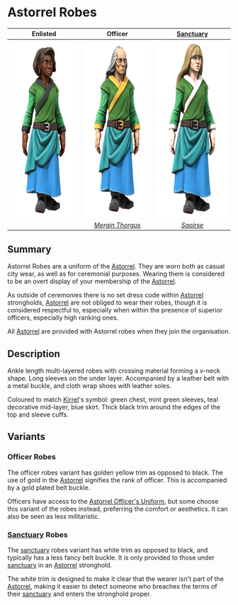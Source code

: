 # Astorrel Robes

| Enlisted | Officer | [Sanctuary](../sanctuary.md) |
|:---:|:---:|:---:|
| <img src="../../../../../../images/uniforms/astorrel-robes.png" height="400" /> | <img src="../../../../../../images/uniforms/astorrel-robes-officer.png" height="400" /> | <img src="../../../../../../images/uniforms/astorrel-robes-sanctuary.png" height="400" /> |
| | *[Mergin Thorgus](../../../../../people/mergin-thorgus.md)* | *[Saoirse](../../../../../people/saoirse.md)* |

## Summary

Astorrel Robes are a uniform of the [Astorrel](../astorrel.md). They are worn both as casual city wear, as well as for ceremonial purposes. Wearing them is considered to be an overt display of your membership of the [Astorrel](../astorrel.md).

As outside of ceremonies there is no set dress code within [Astorrel](../astorrel.md) strongholds, [Astorrel](../astorrel.md) are not obliged to wear their robes, though it is considered respectful to, especially when within the presence of superior officers, especially high ranking ones.

All [Astorrel](../astorrel.md) are provided with Astorrel robes when they join the organisation.

## Description

Ankle length multi-layered robes with crossing material forming a v-neck shape. Long sleeves on the under layer. Accompanied by a leather belt with a metal buckle, and cloth wrap shoes with leather soles.

Coloured to match [Kirrel](../../../../../gods/gods/kirrel.md)'s symbol: green chest, mint green sleeves, teal decorative mid-layer, blue skirt. Thick black trim around the edges of the top and sleeve cuffs.

## Variants

### Officer Robes

The officer robes variant has golden yellow trim as opposed to black. The use of gold in the [Astorrel](../astorrel.md) signifies the rank of officer. This is accompanied by a gold plated belt buckle.

Officers have access to the [Astorrel Officer's Uniform](astorrel-officers-uniform.md), but some choose this variant of the robes instead, preferring the comfort or aesthetics. It can also be seen as less militaristic.

### [Sanctuary](../sanctuary.md) Robes

The [sanctuary](../sanctuary.md) robes variant has white trim as opposed to black, and typically has a less fancy belt buckle. It is only provided to those under [sanctuary](../sanctuary.md) in an [Astorrel](../astorrel.md) stronghold.

The white trim is designed to make it clear that the wearer isn't part of the [Astorrel](../astorrel.md), making it easier to detect someone who breaches the terms of their [sanctuary](../sanctuary.md) and enters the stronghold proper.

